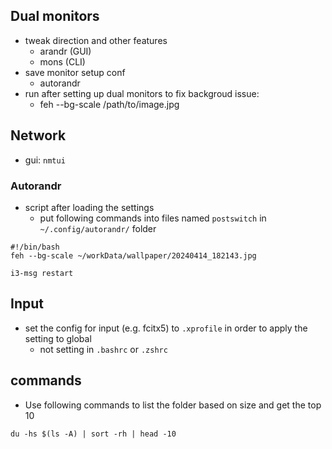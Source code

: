 ## Dual monitors
- tweak direction and other features
    - arandr (GUI)
    - mons (CLI)
- save monitor setup conf
    - autorandr
- run after setting up dual monitors to fix backgroud issue:
    - feh --bg-scale /path/to/image.jpg

## Network
- gui: `nmtui`

### Autorandr
- script after loading the settings
    - put following commands into files named `postswitch` in `~/.config/autorandr/` folder

```{sh}
#!/bin/bash
feh --bg-scale ~/workData/wallpaper/20240414_182143.jpg

i3-msg restart
```

## Input
- set the config for input (e.g. fcitx5) to `.xprofile` in order to apply the setting to global
    - not setting in `.bashrc` or `.zshrc`

## commands
- Use following commands to list the folder based on size and get the top 10

```{sh}
du -hs $(ls -A) | sort -rh | head -10
```

